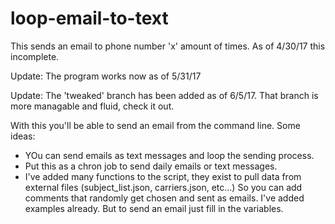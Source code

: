 # loop-email-to-text
This sends an email to phone number 'x' amount of times.
As of 4/30/17 this incomplete.

Update: The program works now as of 5/31/17

Update: The 'tweaked' branch has been added as of 6/5/17. That branch is more managable and fluid, check it out.

With this you'll be able to send an email from the command line.
Some ideas:
  - YOu can send emails as text messages and loop the sending process.
  - Put this as a chron job to send daily emails or text messages.
  - I've added many functions to the script, they exist to pull data from external files (subject_list.json, carriers.json, etc...) So you can add comments that randomly get chosen and sent as emails. I've added examples already.
But to send an email just fill in the variables.
